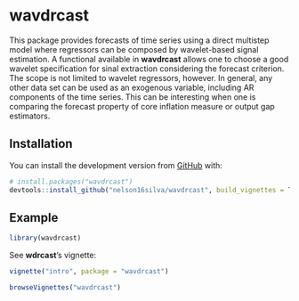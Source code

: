 
<!-- README.md is generated from README.Rmd. Please edit that file -->

# wavdrcast

<!-- badges: start -->

<!-- badges: end -->

This package provides forecasts of time series using a direct multistep
model where regressors can be composed by wavelet-based signal
estimation. A functional available in **wavdrcast** allows one to choose
a good wavelet specification for sinal extraction considering the
forecast criterion. The scope is not limited to wavelet regressors,
however. In general, any other data set can be used as an exogenous
variable, including AR components of the time series. This can be
interesting when one is comparing the forecast property of core
inflation measure or output gap estimators.

## Installation

You can install the development version from
[GitHub](https://github.com/) with:

``` r
# install.packages("wavdrcast")
devtools::install_github("nelson16silva/wavdrcast", build_vignettes = TRUE)
```

## Example

``` r
library(wavdrcast)
```

See **wdrcast**’s vignette:

``` r
vignette("intro", package = "wavdrcast")

browseVignettes("wavdrcast")
```
